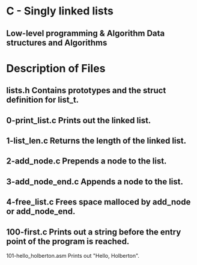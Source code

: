 # C - Singly linked lists
##  Low-level programming & Algorithm  Data structures and Algorithms 


# Description of Files

lists.h
Contains prototypes and the struct definition for list_t.
------------------------------------------------------------------
0-print_list.c
Prints out the linked list.
------------------------------------------------------------------
1-list_len.c
Returns the length of the linked list.
------------------------------------------------------------------
2-add_node.c
Prepends a node to the list.
------------------------------------------------------------------
3-add_node_end.c
Appends a node to the list.
------------------------------------------------------------------
4-free_list.c
Frees space malloced by add_node or add_node_end.
------------------------------------------------------------------
100-first.c
Prints out a string before the entry point of the program is reached.
------------------------------------------------------------------
101-hello_holberton.asm
Prints out "Hello, Holberton". 